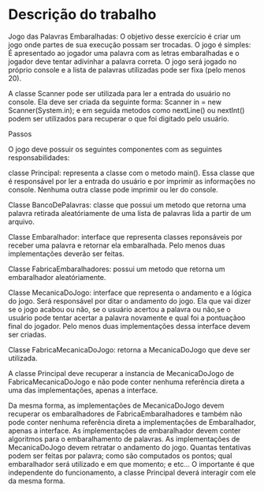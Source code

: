 # Descrição do trabalho
Jogo das Palavras Embaralhadas:
O objetivo desse exercí­cio é criar um jogo onde partes de sua execução possam ser trocadas. 
O jogo é simples: 
É apresentado ao jogador uma palavra com as letras embaralhadas e o jogador deve tentar adivinhar a palavra correta. O jogo será jogado no próprio console e a lista de palavras utilizadas pode ser fixa (pelo menos 20).

A classe Scanner pode ser utilizada para ler a entrada do usuário no console. Ela deve ser criada da seguinte forma: Scanner in = new Scanner(System.in); e em seguida metodos como nextLine() ou nextInt() podem ser utilizados para recuperar o que foi digitado pelo usuário.

Passos

O jogo deve possuir os seguintes componentes com as seguintes responsabilidades: 

classe Principal: representa a classe com o metodo main(). Essa classe que é responsável por ler a entrada do usuário e por imprimir as informações no console. Nenhuma outra classe pode imprimir ou ler do console. 

Classe BancoDePalavras: classe que possui um metodo que retorna uma palavra retirada aleatóriamente de uma lista de palavras lida a partir de um arquivo.
 
Classe  Embaralhador: interface que representa classes reponsáveis por receber uma palavra e retornar ela embaralhada. Pelo menos duas implementações deverão ser feitas.
 
Classe FabricaEmbaralhadores: possui um metodo que retorna um embaralhador aleatóriamente. 

Classe MecanicaDoJogo: interface que representa o andamento e a lógica do jogo. Será responsável por ditar o andamento do jogo. Ela que vai dizer se o jogo acabou ou não, se o usuário acertou a palavra ou não,se o usuário pode tentar acertar a palavra novamente e qual foi a pontuaçãoo final do jogador. Pelo menos duas implementações dessa interface devem ser criadas. 

Classe FabricaMecanicaDoJogo: retorna a MecanicaDoJogo que deve ser utilizada. 

A classe Principal deve recuperar a instancia de MecanicaDoJogo de FabricaMecanicaDoJogo e não pode conter nenhuma referência direta a uma das implementações, apenas a interface. 

Da mesma forma, as implementações de MecanicaDoJogo devem recuperar os embaralhadores de FabricaEmbaralhadores e também não pode conter nenhuma referência direta a implementações de Embaralhador, apenas a interface. As implementações de embaralhador devem conter algoritmos para o embaralhamento de palavras. 
As implementações de MecanicaDoJogo devem retratar o andamento do jogo. Quantas tentativas podem ser feitas por palavra; como são computados os pontos; qual embaralhador será utilizado e em que momento; e etc... O importante é que independente do funcionamento, a classe Principal deverá interagir com ele da mesma forma.

